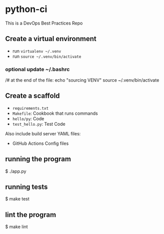 # python-ci
This is a DevOps Best Practices Repo

## Create a virtual environment
* run `virtualenv ~/.venv`
* run `source ~/.venv/bin/activate`

### optional update ~/.bashrc
/# at the end of the file:
echo "sourcing VENV"
source  ~/.venv/bin/activate

## Create a scaffold 
* `requirements.txt`
* `Makefile`: Cookbook that runs commands
* `hello/py`: Code
* `test_hello.py`: Test Code

Also include build server YAML files:
* GitHub Actions Config files

## running the program
$ ./app.py

## running tests
$ make test

## lint the program
$ make lint
